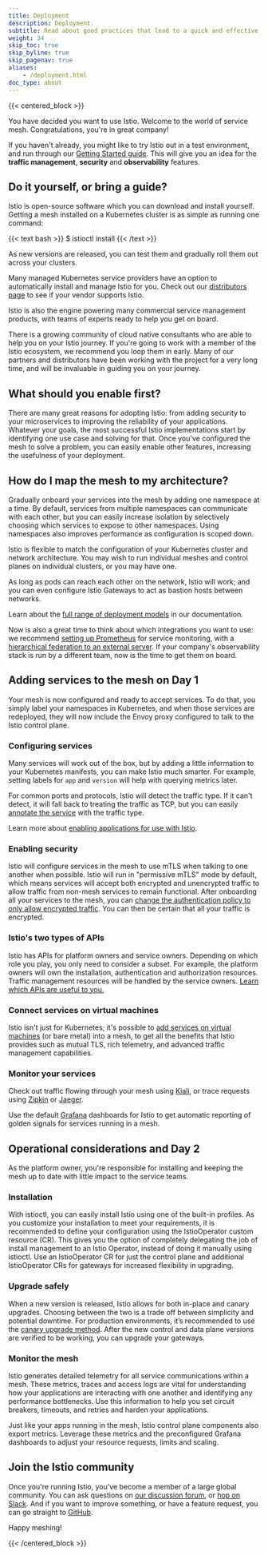 ```yaml
---
title: Deployment
description: Deployment.
subtitle: Read about good practices that lead to a quick and effective implementation for day 1, day 2, and day 1,000.
weight: 34
skip_toc: true
skip_byline: true
skip_pagenav: true
aliases:
    - /deployment.html
doc_type: about
---
```

[comment]: <> (TODO: Replace placeholders)

{{< centered_block >}}

You have decided you want to use Istio. Welcome to the world of service mesh. Congratulations, you're in great company!

If you haven't already, you might like to try Istio out in a test environment, and run through our [Getting Started guide](../../docs/setup/getting-started/). This will give you an idea for the **traffic management**, **security** and **observability** features.

## Do it yourself, or bring a guide?

Istio is open-source software which you can download and install yourself. Getting a mesh installed on a Kubernetes cluster is as simple as running one command:

{{< text bash >}}
$ istioctl install
{{< /text >}}

As new versions are released, you can test them and gradually roll them out across your clusters.

Many managed Kubernetes service providers have an option to automatically install and manage Istio for you. Check out our [distributors page](../about/ecosystem/) to see if your vendor supports Istio.

Istio is also the engine powering many commercial service management products, with teams of experts ready to help you get on board.

There is a growing community of cloud native consultants who are able to help you on your Istio journey. If you're going to work with a member of the Istio ecosystem, we recommend you loop them in early. Many of our partners and distributors have been working with the project for a very long time, and will be invaluable in guiding you on your journey.

## What should you enable first?

There are many great reasons for adopting Istio: from adding security to your microservices to improving the reliability of your applications. Whatever your goals, the most successful Istio implementations start by identifying one use case and solving for that. Once you've configured the mesh to solve a problem, you can easily enable other features, increasing the usefulness of your deployment.

## How do I map the mesh to my architecture?

Gradually onboard your services into the mesh by adding one namespace at a time. By default, services from multiple namespaces can communicate with each other, but you can easily increase isolation by selectively choosing which services to expose to other namespaces. Using namespaces also improves performance as configuration is scoped down.

Istio is flexible to match the configuration of your Kubernetes cluster and network architecture. You may wish to run individual meshes and control planes on individual clusters, or you may have one.

As long as pods can reach each other on the network, Istio will work; and you can even configure Istio Gateways to act as bastion hosts between networks.

Learn about the [full range of deployment models](../../docs/ops/deployment/deployment-models/) in our documentation.

Now is also a great time to think about which integrations you want to use: we recommend [setting up Prometheus](../../docs/ops/integrations/prometheus/#Configuration) for service monitoring, with a [hierarchical federation to an external server](../../docs/ops/best-practices/observability/). If your company's observability stack is run by a different team, now is the time to get them on board.

## Adding services to the mesh on Day 1

Your mesh is now configured and ready to accept services. To do that, you simply label your namespaces in Kubernetes, and when those services are redeployed, they will now include the Envoy proxy configured to talk to the Istio control plane.

### Configuring services

Many services will work out of the box, but by adding a little information to your Kubernetes manifests, you can make Istio much smarter. For example, setting labels for `app` and `version` will help with querying metrics later.

For common ports and protocols, Istio will detect the traffic type. If it can't detect, it will fall back to treating the traffic as TCP, but you can easily [annotate the service](../../docs/ops/configuration/traffic-management/protocol-selection/) with the traffic type.

Learn more about [enabling applications for use with Istio](../../docs/ops/deployment/requirements/).

### Enabling security

Istio will configure services in the mesh to use mTLS when talking to one another when possible. Istio will run in "permissive mTLS" mode by default, which means services will accept both encrypted and unencrypted traffic to allow traffic from non-mesh services to remain functional. After onboarding all your services to the mesh, you can [change the authentication policy to only allow encrypted traffic](../../docs/tasks/security/authentication/mtls-migration/). You can then be certain that all your traffic is encrypted.

### Istio's two types of APIs

Istio has APIs for platform owners and service owners. Depending on which role you play, you only need to consider a subset. For example, the platform owners will own the installation, authentication and authorization resources. Traffic management resources will be handled by the service owners. [Learn which APIs are useful to you.](../../docs/reference/config/)

### Connect services on virtual machines

Istio isn't just for Kubernetes; it's possible to [add services on virtual machines](../../docs/setup/install/virtual-machine/) (or bare metal) into a mesh, to get all the benefits that Istio provides such as mutual TLS, rich telemetry, and advanced traffic management capabilities.

### Monitor your services

Check out traffic flowing through your mesh using [Kiali](../../docs/ops/integrations/kiali/), or trace requests using [Zipkin](../../docs/tasks/observability/distributed-tracing/zipkin/) or [Jaeger](../../docs/tasks/observability/distributed-tracing/jaeger/).

Use the default [Grafana](../../docs/ops/integrations/grafana/) dashboards for Istio to get automatic reporting of golden signals for services running in a mesh.

## Operational considerations and Day 2

As the platform owner, you're responsible for installing and keeping the mesh up to date with little impact to the service teams.

### Installation

With istioctl, you can easily install Istio using one of the built-in profiles. As you customize your installation to meet your requirements, it is recommended to define your configuration using the IstioOperator custom resource (CR). This gives you the option of completely delegating the job of install management to an Istio Operator, instead of doing it manually using istioctl. Use an IstioOperator CR for just the control plane and additional IstioOperator CRs for gateways for increased flexibility in upgrading.

### Upgrade safely

When a new version is released, Istio allows for both in-place and canary upgrades. Choosing between the two is a trade off between simplicity and potential downtime. For production environments, it’s recommended to use the [canary upgrade method](../../docs/setup/upgrade/canary/). After the new control and data plane versions are verified to be working, you can upgrade your gateways.

### Monitor the mesh

Istio generates detailed telemetry for all service communications within a mesh. These metrics, traces and access logs are vital for understanding how your applications are interacting with one another and identifying any performance bottlenecks. Use this information to help you set circuit breakers, timeouts, and retries and harden your applications.

Just like your apps running in the mesh, Istio control plane components also export metrics. Leverage these metrics and the preconfigured Grafana dashboards to adjust your resource requests, limits and scaling.

## Join the Istio community

Once you're running Istio, you've become a member of a large global community. You can ask questions on [our discussion forum](https://discuss.istio.io/), or [hop on Slack](https://slack.istio.io/). And if you want to improve something, or have a feature request, you can go straight to [GitHub](https://github.com/istio/istio).

Happy meshing!

{{< /centered_block >}}
